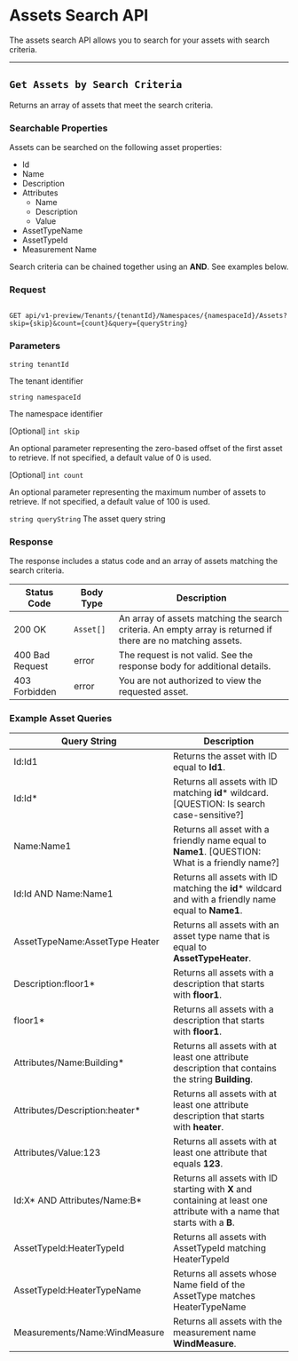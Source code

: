 # Assets Search API
The assets search API allows you to search for your assets with search criteria.

***
## `Get Assets by Search Criteria` 
Returns an array of assets that meet the search criteria.

### Searchable Properties
Assets can be searched on the following asset properties:

- Id
- Name
- Description
- Attributes
  - Name
  - Description
  - Value
- AssetTypeName
- AssetTypeId
- Measurement Name

Search criteria can be chained together using an **AND**. See examples below. 


### Request 
```text 

GET api/v1-preview/Tenants/{tenantId}/Namespaces/{namespaceId}/Assets?skip={skip}&count={count}&query={queryString} 

```

### Parameters  
`string tenantId` 

The tenant identifier

`string namespaceId` 

The namespace identifier

[Optional] `int skip` 

An optional parameter representing the zero-based offset of the first asset to retrieve. If not specified, a default value of 0 is used.

[Optional] `int count` 

An optional parameter representing the maximum number of assets to retrieve. If not specified, a default value of 100 is used.

`string queryString`
The asset query string

### Response 
The response includes a status code and an array of assets matching the search criteria.

| Status Code | Body Type | Description |
|--|--|--|
| 200 OK | `Asset[]` | An array of assets matching the search criteria. An empty array is returned if there are no matching assets. |
| 400 Bad Request | error | The request is not valid. See the response body for additional details. |
| 403 Forbidden | error | You are not authorized to view the requested asset. |

### Example Asset Queries

| Query String                   | Description                                                  |
| ------------------------------ | ------------------------------------------------------------ |
| Id:Id1                         | Returns the asset with ID equal to **Id1**.                  |
| Id:Id*                         | Returns all assets with ID matching **id*** wildcard. [QUESTION: Is search case-sensitive?] |
| Name:Name1                     | Returns all asset with a friendly name equal to **Name1**. [QUESTION: What is a friendly name?] |
| Id:Id AND Name:Name1           | Returns all assets with ID matching the **id*** wildcard and with a friendly name equal to **Name1**. |
| AssetTypeName:AssetType Heater | Returns all assets with an asset type name that is equal to **AssetTypeHeater**. |
| Description:floor1*            | Returns all assets with a description that starts with **floor1**. |
| floor1*                        | Returns all assets with a description that starts with **floor1**. |
| Attributes/Name:Building*      | Returns all assets with at least one attribute description that contains the string **Building**. |
| Attributes/Description:heater* | Returns all assets with at least one attribute description that starts with **heater**. |
| Attributes/Value:123           | Returns all assets with at least one attribute that equals **123**. |
| Id:X* AND Attributes/Name:B*   | Returns all assets with ID starting with **X** and containing at least one attribute with a name that starts with a **B**. |
| AssetTypeId:HeaterTypeId | Returns all assets with AssetTypeId matching HeaterTypeId |
| AssetTypeId:HeaterTypeName | Returns all assets whose Name field of the AssetType matches HeaterTypeName |
| Measurements/Name:WindMeasure | Returns all assets with the measurement name **WindMeasure**. |


